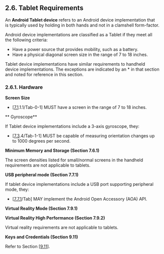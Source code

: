 ## 2.6\. Tablet Requirements

An **Android Tablet device** refers to an Android device implementation that is
typically used by holding in both hands and not in a clamshell form-factor.

Android device implementations are classified as a Tablet if they meet all the
following criteria:

*   Have a power source that provides mobility, such as a battery.
*   Have a physical diagonal screen size in the range of 7 to 18 inches.

Tablet device implementations have similar requirements to handheld device
implementations. The exceptions are indicated by an \* in that section
and noted for reference in this section.

### 2.6.1\. Hardware

**Screen Size**

*   [[7.1](#7_1_display_and_graphics).1.1/Tab-0-1] MUST have a screen in the range
of 7 to 18 inches.

** Gyroscope**

If Tablet device implementations include a 3-axis gyroscope, they:

*   [[7.3](#7_3_sensors).4/Tab-1-1] MUST be capable of measuring orientation changes
up to 1000 degrees per second.

**Minimum Memory and Storage (Section 7.6.1)**

The screen densities listed for small/normal screens in the handheld
requirements are not applicable to tablets.

**USB peripheral mode (Section 7.7.1)**

If tablet device implementations include a USB port supporting peripheral
mode, they:

*   [[7.7.1](#7_7_usb)/Tab] MAY implement the Android Open Accessory (AOA) API.

**Virtual Reality Mode (Section 7.9.1)**

**Virtual Reality High Performance (Section 7.9.2)**

Virtual reality requirements are not applicable to tablets.

**Keys and Credentials (Section 9.11)**

Refer to Section [[9.11](#9_11_permissions)].
